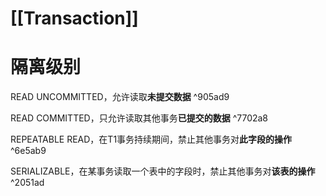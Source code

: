 

# [[Transaction]]

# 隔离级别

READ UNCOMMITTED，允许读取**未提交数据** ^905ad9

READ COMMITTED，只允许读取其他事务**已提交的数据** ^7702a8

REPEATABLE READ，在T1事务持续期间，禁止其他事务对**此字段的操作** ^6e5ab9

SERIALIZABLE，在某事务读取一个表中的字段时，禁止其他事务对**该表的操作** ^2051ad